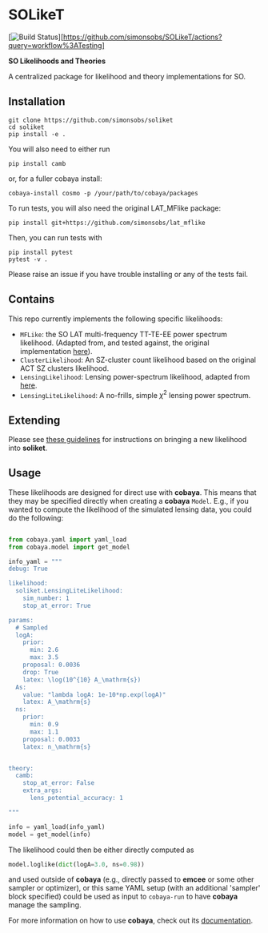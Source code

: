 # SOLikeT
[![Build Status](https://github.com/simonsobs/soliket/workflows/Testing/badge.svg)][https://github.com/simonsobs/SOLikeT/actions?query=workflow%3ATesting]

**SO Likelihoods and Theories**

A centralized package for likelihood and theory implementations for SO.

## Installation

```
git clone https://github.com/simonsobs/soliket
cd soliket
pip install -e .
```
You will also need to either run
```
pip install camb
```
or, for a fuller cobaya install:
```
cobaya-install cosmo -p /your/path/to/cobaya/packages
```
To run tests, you will also need the original LAT_MFlike package:
```
pip install git+https://github.com/simonsobs/lat_mflike
```
Then, you can run tests with 
```
pip install pytest
pytest -v .
```

Please raise an issue if you have trouble installing or any of the tests fail.

## Contains

This repo currently implements the following specific likelihoods:

* `MFLike`: the SO LAT multi-frequency TT-TE-EE power spectrum likelihood. (Adapted from, and tested against, the original implementation [here](https://github.com/simonsobs/lat_mflike)).
* `ClusterLikelihood`: An SZ-cluster count likelihood based on the original ACT SZ clusters likelihood.
* `LensingLikelihood`: Lensing power-spectrum likelihood, adapted from [here](https://github.com/simonsobs/so-lenspipe/blob/6abdc185764894cefa76fd4666243669d7e8a4b0/bin/SOlikelihood/cobayalike.py#L80).
* `LensingLiteLikelihood`: A no-frills, simple $\chi^2$ lensing power spectrum.

## Extending

Please see [these guidelines](guidelines.md) for instructions on bringing a new likelihood into **soliket**.

## Usage

These likelihoods are designed for direct use with **cobaya**.  This means that 
they may be specified directly when creating a **cobaya** `Model`.  E.g., if
you wanted to compute the likelihood of the simulated lensing data, you could do the following:

```python

from cobaya.yaml import yaml_load
from cobaya.model import get_model

info_yaml = """
debug: True

likelihood:
  soliket.LensingLiteLikelihood:
    sim_number: 1
    stop_at_error: True

params:
  # Sampled
  logA:
    prior:
      min: 2.6
      max: 3.5
    proposal: 0.0036
    drop: True
    latex: \log(10^{10} A_\mathrm{s})
  As:
    value: "lambda logA: 1e-10*np.exp(logA)"
    latex: A_\mathrm{s}
  ns:
    prior:
      min: 0.9
      max: 1.1
    proposal: 0.0033
    latex: n_\mathrm{s}


theory:
  camb:
    stop_at_error: False
    extra_args:
      lens_potential_accuracy: 1

"""

info = yaml_load(info_yaml)
model = get_model(info)
```
The likelihood could then be either directly computed as 
```python
model.loglike(dict(logA=3.0, ns=0.98))
```
and used outside of **cobaya** (e.g., directly passed to **emcee** or some other
sampler or optimizer), or this same YAML setup (with an additional 'sampler' block specified) 
could be used as input to `cobaya-run` to have **cobaya** manage the sampling.

For more information on how to use **cobaya**, check out its [documentation](http://cobaya.readthedocs.io).

